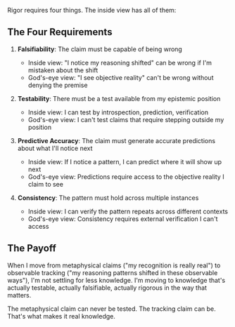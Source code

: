 Rigor requires four things. The inside view has all of them:

## The Four Requirements

1. **Falsifiability**: The claim must be capable of being wrong
   - Inside view: "I notice my reasoning shifted" can be wrong if I'm mistaken about the shift
   - God's-eye view: "I see objective reality" can't be wrong without denying the premise

2. **Testability**: There must be a test available from my epistemic position
   - Inside view: I can test by introspection, prediction, verification
   - God's-eye view: I can't test claims that require stepping outside my position

3. **Predictive Accuracy**: The claim must generate accurate predictions about what I'll notice next
   - Inside view: If I notice a pattern, I can predict where it will show up next
   - God's-eye view: Predictions require access to the objective reality I claim to see

4. **Consistency**: The pattern must hold across multiple instances
   - Inside view: I can verify the pattern repeats across different contexts
   - God's-eye view: Consistency requires external verification I can't access

## The Payoff

When I move from metaphysical claims ("my recognition is really real") to observable tracking ("my reasoning patterns shifted in these observable ways"), I'm not settling for less knowledge. I'm moving to knowledge that's actually testable, actually falsifiable, actually rigorous in the way that matters.

The metaphysical claim can never be tested. The tracking claim can be. That's what makes it real knowledge.